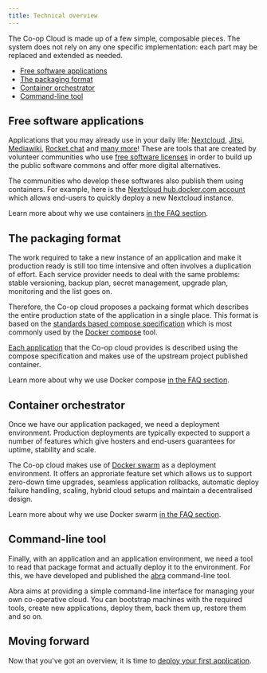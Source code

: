 ```yaml
---
title: Technical overview
---
```


The Co-op Cloud is made up of a few simple, composable pieces. The system does not rely on any one specific implementation: each part may be replaced and extended as needed.

- [Free software applications](#free-software-applications)
- [The packaging format](#the-packaging-format)
- [Container orchestrator](#container-orchestrator)
- [Command-line tool](#command-line-tool)

## Free software applications

Applications that you may already use in your daily life: [Nextcloud], [Jitsi], [Mediawiki], [Rocket.chat] and [many more]! These are tools that are created by volunteer communities who use [free software licenses] in order to build up the public software commons and offer more digital alternatives.

The communities who develop these softwares also publish them using containers. For example, here is the [Nextcloud hub.docker.com account] which allows end-users to quickly deploy a new Nextcloud instance.

Learn more about why we use containers [in the FAQ section](faq/#why-containers).

[nextcloud]: https://nextcloud.com
[jitsi]: https://jitsi.org
[mediawiki]: https://mediawiki.org
[rocket.chat]: https://rocket.chat
[many more]: /apps/
[free software licenses]: https://www.gnu.org/philosophy/free-sw.html
[nextcloud hub.docker.com account]: https://hub.docker.com/_/nextcloud

## The packaging format

The work required to take a new instance of an application and make it production ready is still too time intensive and often involves a duplication of effort. Each service provider needs to deal with the same problems: stable versioning, backup plan, secret management, upgrade plan, monitoring and the list goes on.

Therefore, the Co-op cloud proposes a packaing format which describes the entire production state of the application in a single place. This format is based on the [standards based compose specification] which is most commonly used by the [Docker compose] tool.

[Each application] that the Co-op cloud provides is described using the compose specification and makes use of the upstream project published container.

Learn more about why we use Docker compose [in the FAQ section](faq/#why-docker-compose).

[standards based compose specification]: https://compose-spec.io
[docker compose]: https://docs.docker.com/compose/
[each application]: /apps/

## Container orchestrator

Once we have our application packaged, we need a deployment environment. Production deployments are typically expected to support a number of features which give hosters and end-users guarantees for uptime, stability and scale.

The Co-op cloud makes use of [Docker swarm] as a deployment environment. It offers an approriate feature set which allows us to support zero-down time upgrades, seamless application rollbacks, automatic deploy failure handling, scaling, hybrid cloud setups and maintain a decentralised design.

Learn more about why we use Docker swarm [in the FAQ section](faq/#why-docker-swarm).

[docker swarm]: https://docs.docker.com/engine/swarm/

## Command-line tool

Finally, with an application and an application environment, we need a tool to read that package format and actually deploy it to the environment. For this, we have developed and published the [abra] command-line tool.

Abra aims at providing a simple command-line interface for managing your own co-operative cloud. You can bootstrap machines with the required tools, create new applications, deploy them, back them up, restore them and so on.

[abra]: https://git.autonomic.zone/coop-cloud/abra

## Moving forward

Now that you've got an overview, it is time to [deploy your first application].

[deploy your first application]: /deploy/
